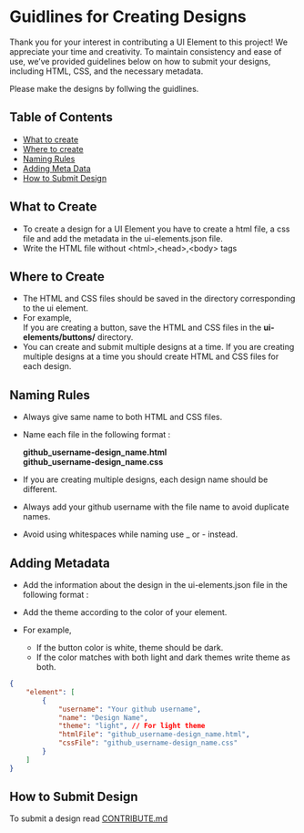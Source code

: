 # Guidlines for Creating Designs

Thank you for your interest in contributing a UI Element to this project! We appreciate your time and creativity. To maintain consistency and ease of use, we’ve provided guidelines below on how to submit your designs, including HTML, CSS, and the necessary metadata.

Please make the designs by follwing the guidlines.

## Table of Contents
- [What to create](#what-to-create)
- [Where to create](#where-to-create)
- [Naming Rules](#naming-rules)
- [Adding Meta Data](#adding-metadata)
- [How to Submit Design](#how-to-submit-design)

## What to Create

- To create a design for a UI Element you have to create a html file, a css  file and add the metadata in the ui-elements.json file.
- Write the HTML file without &lt;html&gt;,&lt;head&gt;,&lt;body&gt; tags

## Where to Create

- The HTML and CSS files should be saved in the directory corresponding to the ui element.  
- For example,   
If you are creating a button, save the HTML and CSS files in the __ui-elements/buttons/__ directory.  
- You can create and submit multiple designs at a time. If you are creating multiple designs at a time you should create HTML and CSS files for each design.  

## Naming Rules

- Always give same name to both HTML and CSS files.  
- Name each file in the following format :  

    __github_username-design_name.html__  
    __github_username-design_name.css__

- If you are creating multiple designs, each design name should be different.  
- Always add your github username with the file name to avoid duplicate names.
- Avoid using whitespaces while naming use _ or - instead.


## Adding Metadata

- Add the information about the design in the ui-elements.json file in the following format :   

- Add the theme according to the color of your element.  
- For example,  
    - If the button color is white, theme should be dark.
    - If the color matches with both light and dark themes write theme as both.

```json
{
    "element": [
        {
            "username": "Your github username",
            "name": "Design Name",
            "theme": "light", // For light theme
            "htmlFile": "github_username-design_name.html",
            "cssFile": "github_username-design_name.css"
        }
    ]
}
```

## How to Submit Design

To submit a design read [CONTRIBUTE.md](CONTRIBUTE.md)